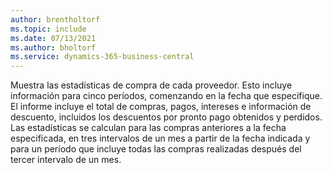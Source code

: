 ```yaml
---
author: brentholtorf
ms.topic: include
ms.date: 07/13/2021
ms.author: bholtorf
ms.service: dynamics-365-business-central
---
```

Muestra las estadísticas de compra de cada proveedor. Esto incluye información para cinco períodos, comenzando en la fecha que especifique.<br>El informe incluye el total de compras, pagos, intereses e información de descuento, incluidos los descuentos por pronto pago obtenidos y perdidos. Las estadísticas se calculan para las compras anteriores a la fecha especificada, en tres intervalos de un mes a partir de la fecha indicada y para un período que incluye todas las compras realizadas después del tercer intervalo de un mes.